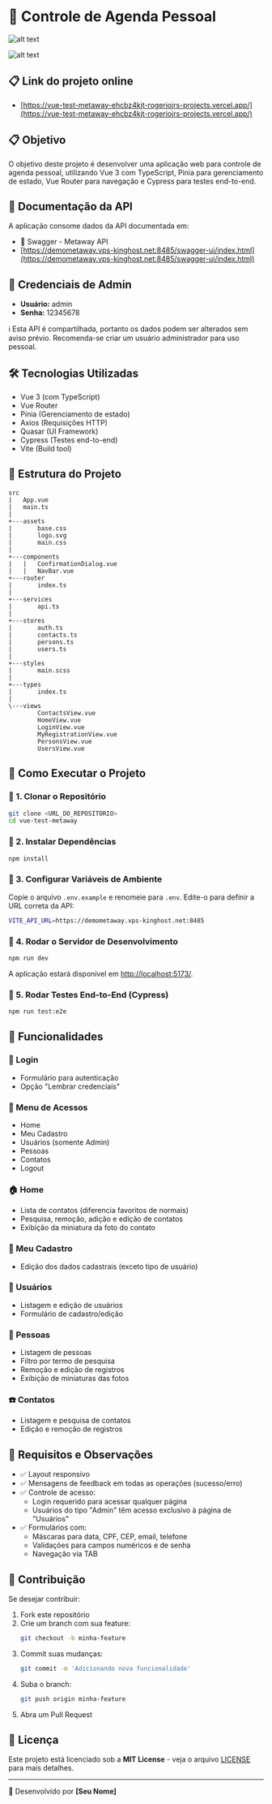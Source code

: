 # 📌 Controle de Agenda Pessoal

![alt text](image.png)

![alt text](image-1.png)

## 📋 Link do projeto online

- [https://vue-test-metaway-ehcbz4kjt-rogeriojrs-projects.vercel.app/](https://vue-test-metaway-ehcbz4kjt-rogeriojrs-projects.vercel.app/)

## 📋 Objetivo

O objetivo deste projeto é desenvolver uma aplicação web para controle de agenda pessoal, utilizando Vue 3 com TypeScript, Pinia para gerenciamento de estado, Vue Router para navegação e Cypress para testes end-to-end.

## 📝 Documentação da API

A aplicação consome dados da API documentada em:

- 🔗 Swagger - Metaway API
- [https://demometaway.vps-kinghost.net:8485/swagger-ui/index.html](https://demometaway.vps-kinghost.net:8485/swagger-ui/index.html)

## 🔑 Credenciais de Admin

- **Usuário:** admin
- **Senha:** 12345678

ℹ️ Esta API é compartilhada, portanto os dados podem ser alterados sem aviso prévio. Recomenda-se criar um usuário administrador para uso pessoal.

## 🛠 Tecnologias Utilizadas

- Vue 3 (com TypeScript)
- Vue Router
- Pinia (Gerenciamento de estado)
- Axios (Requisições HTTP)
- Quasar (UI Framework)
- Cypress (Testes end-to-end)
- Vite (Build tool)

## 📂 Estrutura do Projeto

```
src
|   App.vue
|   main.ts
|
+---assets
|       base.css
|       logo.svg
|       main.css
|
+---components
|   |   ConfirmationDialog.vue
|   |   NavBar.vue
+---router
|       index.ts
|
+---services
|       api.ts
|
+---stores
|       auth.ts
|       contacts.ts
|       persons.ts
|       users.ts
|
+---styles
|       main.scss
|
+---types
|       index.ts
|
\---views
        ContactsView.vue
        HomeView.vue
        LoginView.vue
        MyRegistrationView.vue
        PersonsView.vue
        UsersView.vue
```

## 🚀 Como Executar o Projeto

### 📌 1. Clonar o Repositório

```sh
git clone <URL_DO_REPOSITORIO>
cd vue-test-metaway
```

### 📌 2. Instalar Dependências

```sh
npm install
```

### 📌 3. Configurar Variáveis de Ambiente

Copie o arquivo `.env.example` e renomeie para `.env`. Edite-o para definir a URL correta da API:

```sh
VITE_API_URL=https://demometaway.vps-kinghost.net:8485
```

### 📌 4. Rodar o Servidor de Desenvolvimento

```sh
npm run dev
```

A aplicação estará disponível em [http://localhost:5173/](http://localhost:5173/).

### 📌 5. Rodar Testes End-to-End (Cypress)

```sh
npm run test:e2e
```

## 📌 Funcionalidades

### 🔑 Login

- Formulário para autenticação
- Opção "Lembrar credenciais"

### 📌 Menu de Acessos

- Home
- Meu Cadastro
- Usuários (somente Admin)
- Pessoas
- Contatos
- Logout

### 🏠 Home

- Lista de contatos (diferencia favoritos de normais)
- Pesquisa, remoção, adição e edição de contatos
- Exibição da miniatura da foto do contato

### 👤 Meu Cadastro

- Edição dos dados cadastrais (exceto tipo de usuário)

### 👥 Usuários

- Listagem e edição de usuários
- Formulário de cadastro/edição

### 📇 Pessoas

- Listagem de pessoas
- Filtro por termo de pesquisa
- Remoção e edição de registros
- Exibição de miniaturas das fotos

### ☎️ Contatos

- Listagem e pesquisa de contatos
- Edição e remoção de registros

## 🔹 Requisitos e Observações

- ✅ Layout responsivo
- ✅ Mensagens de feedback em todas as operações (sucesso/erro)
- ✅ Controle de acesso:
  - Login requerido para acessar qualquer página
  - Usuários do tipo "Admin" têm acesso exclusivo à página de "Usuários"
- ✅ Formulários com:
  - Máscaras para data, CPF, CEP, email, telefone
  - Validações para campos numéricos e de senha
  - Navegação via TAB

## 🤝 Contribuição

Se desejar contribuir:

1. Fork este repositório
2. Crie um branch com sua feature:
   ```sh
   git checkout -b minha-feature
   ```
3. Commit suas mudanças:
   ```sh
   git commit -m 'Adicionando nova funcionalidade'
   ```
4. Suba o branch:
   ```sh
   git push origin minha-feature
   ```
5. Abra um Pull Request

## 📜 Licença

Este projeto está licenciado sob a **MIT License** - veja o arquivo [LICENSE](LICENSE) para mais detalhes.

---

🚀 Desenvolvido por **[Seu Nome]**
